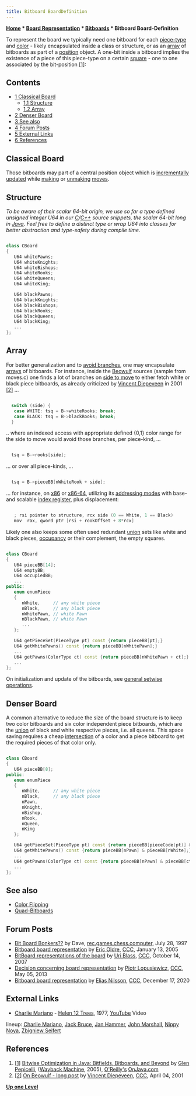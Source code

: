 ```yaml
---
title: Bitboard BoardDefinition
---
```

**[Home](Home "Home") * [Board Representation](Board_Representation "Board Representation") * [Bitboards](Bitboards "Bitboards") * Bitboard Board-Definition**

To represent the board we typically need one bitboard for each [piece-type](Pieces#PieceTypeCoding "Pieces") and [color](Color "Color") - likely encapsulated inside a class or structure, or as an [array](Array "Array") of bitboards as part of a [position](Chess_Position "Chess Position") object. A one-bit inside a bitboard implies the existence of a piece of this piece-type on a certain [square](Squares "Squares") - one to one associated by the bit-position <a id="cite-note-1" href="#cite-ref-1">[1]</a>:

## Contents

- [1 Classical Board](#classical-board)
  - [1.1 Structure](#structure)
  - [1.2 Array](#array)
- [2 Denser Board](#denser-board)
- [3 See also](#see-also)
- [4 Forum Posts](#forum-posts)
- [5 External Links](#external-links)
- [6 References](#references)

## Classical Board

Those bitboards may part of a central position object which is [incrementally updated](Incremental_Updates "Incremental Updates") while [making](Make_Move "Make Move") or [unmaking](Unmake_Move "Unmake Move") [moves](Moves "Moves").

## [](http://www.onjava.com/pub/a/onjava/2005/02/02/bitsets.html?page=2) Structure

*To be aware of their scalar 64-bit origin, we use so far a type defined unsigned integer U64 in our [C](C "C")/[C++](Cpp "Cpp") source snippets, the scalar 64-bit long in [Java](Java "Java"). Feel free to define a distinct type or wrap U64 into classes for better abstraction and type-safety during compile time.*

```C++

class CBoard
{
   U64 whitePawns;
   U64 whiteKnights;
   U64 whiteBishops;
   U64 whiteRooks;
   U64 whiteQueens;
   U64 whiteKing;

   U64 blackPawns;
   U64 blackKnights;
   U64 blackBishops;
   U64 blackRooks;
   U64 blackQueens;
   U64 blackKing;
   ...
};

```

## Array

For better generalization and to [avoid branches](Avoiding_Branches "Avoiding Branches"), one may encapsulate [arrays](Array "Array") of bitboards. For instance, inside the [Beowulf](Beowulf "Beowulf") sources (sample from moves.c) one finds a lot of branches on [side to move](Side_to_move "Side to move") to either fetch white or black piece bitboards, as already criticized by [Vincent Diepeveen](Vincent_Diepeveen "Vincent Diepeveen") in 2001 <a id="cite-note-2" href="#cite-ref-2">[2]</a> ...

```C++

  switch (side) {
   case WHITE: tsq = B->whiteRooks; break;
   case BLACK: tsq = B->blackRooks; break;
  }

```

.. where an indexed access with appropriate defined {0,1} color range for the side to move would avoid those branches, per piece-kind, ...

```C++

  tsq = B->rooks[side];

```

... or over all piece-kinds, ...

```C++

  tsq = B->pieceBB[nWhiteRook + side];

```

... for instance, on [x86](X86 "X86") or [x86-64](X86-64 "X86-64"), utilizing its [addressing modes](https://en.wikipedia.org/wiki/X86#Addressing_modes) with base- and scalable [index register](https://en.wikipedia.org/wiki/Index_register), plus displacement:

```C++

   ; rsi pointer to structure, rcx side (0 == White, 1 == Black)
   mov  rax, qword ptr [rsi + rookOffset + 8*rcx] 

```

Likely one also keeps some often used redundant [union](General_Setwise_Operations#Union "General Setwise Operations") sets like white and black pieces, [occupancy](Occupancy "Occupancy") or their complement, the empty squares.

```C++

class CBoard
{
   U64 pieceBB[14];
   U64 emptyBB;
   U64 occupiedBB;
   ...
public:
   enum enumPiece
   {
      nWhite,     // any white piece
      nBlack,     // any black piece
      nWhitePawn, // white Pawn
      nBlackPawn, // white Pawn
      ...
   };

   U64 getPieceSet(PieceType pt) const {return pieceBB[pt];}
   U64 getWhitePawns() const {return pieceBB[nWhitePawn];}
   ...
   U64 getPawns(ColorType ct) const {return pieceBB[nWhitePawn + ct];}
   ...
};

```

On initialization and update of the bitboards, see [general setwise operations](General_Setwise_Operations#UpdateByMove "General Setwise Operations").

## Denser Board

A common alternative to reduce the size of the board structure is to keep two color bitboards and six color independent piece bitboards, which are the [union](General_Setwise_Operations#Union "General Setwise Operations") of black and white respective pieces, i.e. all queens. This space saving requires a cheap [intersection](General_Setwise_Operations#Intersection "General Setwise Operations") of a color and a piece bitboard to get the required pieces of that color only.

```C++

class CBoard
{
   U64 pieceBB[8];
public:
   enum enumPiece
   {
      nWhite,     // any white piece
      nBlack,     // any black piece
      nPawn,
      nKnight,
      nBishop,
      nRook,
      nQueen,
      nKing
   };

   U64 getPieceSet(PieceType pt) const {return pieceBB[pieceCode(pt)] & pieceBB[colorCode(pt)];}
   U64 getWhitePawns() const {return pieceBB[nPawn] & pieceBB[nWhite];}
   ...
   U64 getPawns(ColorType ct) const {return pieceBB[nPawn] & pieceBB[ct];}
   ...
};

```

## See also

- [Color Flipping](Color_Flipping "Color Flipping")
- [Quad-Bitboards](Quad-Bitboards "Quad-Bitboards")

## Forum Posts

- [Bit Board Bonkers??](http://groups.google.com/group/rec.games.chess.computer/browse_frm/thread/834fa3c273fafffe/cab7c12ea99e9a35) by Dave, [rec.games.chess.computer](Computer_Chess_Forums "Computer Chess Forums"), July 28, 1997
- [Bitboard board representation](https://www.stmintz.com/ccc/index.php?id=405590) by [Eric Oldre](Eric_Oldre "Eric Oldre"), [CCC](CCC "CCC"), January 13, 2005
- [BitBoard representations of the board](http://www.talkchess.com/forum/viewtopic.php?t=17138) by [Uri Blass](Uri_Blass "Uri Blass"), [CCC](CCC "CCC"), October 14, 2007
- [Decision concerning board representation](http://www.talkchess.com/forum/viewtopic.php?t=47917) by [Piotr Lopusiewicz](index.php?title=Piotr_Lopusiewicz&action=edit&redlink=1 "Piotr Lopusiewicz (page does not exist)"), [CCC](CCC "CCC"), May 05, 2013
- [Bitboard board representation](http://www.talkchess.com/forum3/viewtopic.php?f=7&t=76083) by [Elias Nilsson](index.php?title=Elias_Nilsson&action=edit&redlink=1 "Elias Nilsson (page does not exist)"), [CCC](CCC "CCC"), December 17, 2020

## External Links

- [Charlie Mariano](Category:Charlie_Mariano "Category:Charlie Mariano") - [Helen 12 Trees](https://www.discogs.com/de/Charlie-Mariano-Helen-12-Trees/release/2532764), 1977, [YouTube](https://en.wikipedia.org/wiki/YouTube) Video

lineup: [Charlie Mariano](Category:Charlie_Mariano "Category:Charlie Mariano"), [Jack Bruce](Category:Jack_Bruce "Category:Jack Bruce"), [Jan Hammer](Category:Jan_Hammer "Category:Jan Hammer"), [John Marshall](Category:John_Marshall "Category:John Marshall"), [Nippy Noya](Category:Nippy_Noya "Category:Nippy Noya"), [Zbigniew Seifert](Category:Zbigniew_Seifert "Category:Zbigniew Seifert")

## References

1. <a id="cite-ref-1" href="#cite-note-1">[1]</a> [Bitwise Optimization in Java: Bitfields, Bitboards, and Beyond](https://web.archive.org/web/20060316100407/http://www.onjava.com/pub/a/onjava/2005/02/02/bitsets.html?page=2) by [Glen Pepicelli](Glen_Pepicelli "Glen Pepicelli"), ([Wayback Machine](https://en.wikipedia.org/wiki/Wayback_Machine), 2005), [O'Reilly's](https://en.wikipedia.org/wiki/O%27Reilly_Media) [OnJava.com](https://web.archive.org/web/20050203015229/http://onjava.com/)
1. <a id="cite-ref-2" href="#cite-note-2">[2]</a> [On Beowulf - long post](https://www.stmintz.com/ccc/index.php?id=173418) by [Vincent Diepeveen](Vincent_Diepeveen "Vincent Diepeveen"), [CCC](CCC "CCC"), April 04, 2001

**[Up one Level](Bitboards "Bitboards")**


